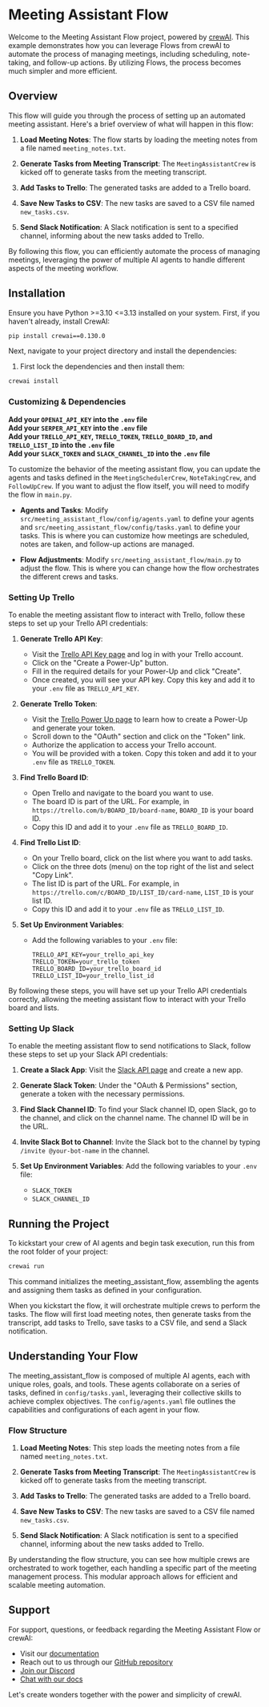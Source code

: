 # Meeting Assistant Flow

Welcome to the Meeting Assistant Flow project, powered by [crewAI](https://crewai.com). This example demonstrates how you can leverage Flows from crewAI to automate the process of managing meetings, including scheduling, note-taking, and follow-up actions. By utilizing Flows, the process becomes much simpler and more efficient.

## Overview

This flow will guide you through the process of setting up an automated meeting assistant. Here's a brief overview of what will happen in this flow:

1. **Load Meeting Notes**: The flow starts by loading the meeting notes from a file named `meeting_notes.txt`.

2. **Generate Tasks from Meeting Transcript**: The `MeetingAssistantCrew` is kicked off to generate tasks from the meeting transcript.

3. **Add Tasks to Trello**: The generated tasks are added to a Trello board.

4. **Save New Tasks to CSV**: The new tasks are saved to a CSV file named `new_tasks.csv`.

5. **Send Slack Notification**: A Slack notification is sent to a specified channel, informing about the new tasks added to Trello.

By following this flow, you can efficiently automate the process of managing meetings, leveraging the power of multiple AI agents to handle different aspects of the meeting workflow.


## Installation

Ensure you have Python >=3.10 <=3.13 installed on your system. First, if you haven't already, install CrewAI:

```bash
pip install crewai==0.130.0
```

Next, navigate to your project directory and install the dependencies:

1. First lock the dependencies and then install them:

```bash
crewai install
```

### Customizing & Dependencies

**Add your `OPENAI_API_KEY` into the `.env` file**  
**Add your `SERPER_API_KEY` into the `.env` file**  
**Add your `TRELLO_API_KEY`, `TRELLO_TOKEN`, `TRELLO_BOARD_ID`, and `TRELLO_LIST_ID` into the `.env` file**  
**Add your `SLACK_TOKEN` and `SLACK_CHANNEL_ID` into the `.env` file**

To customize the behavior of the meeting assistant flow, you can update the agents and tasks defined in the `MeetingSchedulerCrew`, `NoteTakingCrew`, and `FollowUpCrew`. If you want to adjust the flow itself, you will need to modify the flow in `main.py`.

- **Agents and Tasks**: Modify `src/meeting_assistant_flow/config/agents.yaml` to define your agents and `src/meeting_assistant_flow/config/tasks.yaml` to define your tasks. This is where you can customize how meetings are scheduled, notes are taken, and follow-up actions are managed.

- **Flow Adjustments**: Modify `src/meeting_assistant_flow/main.py` to adjust the flow. This is where you can change how the flow orchestrates the different crews and tasks.

### Setting Up Trello

To enable the meeting assistant flow to interact with Trello, follow these steps to set up your Trello API credentials:

1. **Generate Trello API Key**:

   - Visit the [Trello API Key page](https://trello.com/power-ups/admin/new) and log in with your Trello account.
   - Click on the "Create a Power-Up" button.
   - Fill in the required details for your Power-Up and click "Create".
   - Once created, you will see your API key. Copy this key and add it to your `.env` file as `TRELLO_API_KEY`.

2. **Generate Trello Token**:

   - Visit the [Trello Power Up page](https://developer.atlassian.com/cloud/trello/) to learn how to create a Power-Up and generate your token.
   - Scroll down to the "OAuth" section and click on the "Token" link.
   - Authorize the application to access your Trello account.
   - You will be provided with a token. Copy this token and add it to your `.env` file as `TRELLO_TOKEN`.

3. **Find Trello Board ID**:

   - Open Trello and navigate to the board you want to use.
   - The board ID is part of the URL. For example, in `https://trello.com/b/BOARD_ID/board-name`, `BOARD_ID` is your board ID.
   - Copy this ID and add it to your `.env` file as `TRELLO_BOARD_ID`.

4. **Find Trello List ID**:

   - On your Trello board, click on the list where you want to add tasks.
   - Click on the three dots (menu) on the top right of the list and select "Copy Link".
   - The list ID is part of the URL. For example, in `https://trello.com/c/BOARD_ID/LIST_ID/card-name`, `LIST_ID` is your list ID.
   - Copy this ID and add it to your `.env` file as `TRELLO_LIST_ID`.

5. **Set Up Environment Variables**:
   - Add the following variables to your `.env` file:
     ```plaintext
     TRELLO_API_KEY=your_trello_api_key
     TRELLO_TOKEN=your_trello_token
     TRELLO_BOARD_ID=your_trello_board_id
     TRELLO_LIST_ID=your_trello_list_id
     ```

By following these steps, you will have set up your Trello API credentials correctly, allowing the meeting assistant flow to interact with your Trello board and lists.

### Setting Up Slack

To enable the meeting assistant flow to send notifications to Slack, follow these steps to set up your Slack API credentials:

1. **Create a Slack App**: Visit the [Slack API page](https://api.slack.com/apps) and create a new app.

2. **Generate Slack Token**: Under the "OAuth & Permissions" section, generate a token with the necessary permissions.

3. **Find Slack Channel ID**: To find your Slack channel ID, open Slack, go to the channel, and click on the channel name. The channel ID will be in the URL.

4. **Invite Slack Bot to Channel**: Invite the Slack bot to the channel by typing `/invite @your-bot-name` in the channel.

5. **Set Up Environment Variables**: Add the following variables to your `.env` file:
   - `SLACK_TOKEN`
   - `SLACK_CHANNEL_ID`

## Running the Project

To kickstart your crew of AI agents and begin task execution, run this from the root folder of your project:

```bash
crewai run
```

This command initializes the meeting_assistant_flow, assembling the agents and assigning them tasks as defined in your configuration.

When you kickstart the flow, it will orchestrate multiple crews to perform the tasks. The flow will first load meeting notes, then generate tasks from the transcript, add tasks to Trello, save tasks to a CSV file, and send a Slack notification.

## Understanding Your Flow

The meeting_assistant_flow is composed of multiple AI agents, each with unique roles, goals, and tools. These agents collaborate on a series of tasks, defined in `config/tasks.yaml`, leveraging their collective skills to achieve complex objectives. The `config/agents.yaml` file outlines the capabilities and configurations of each agent in your flow.

### Flow Structure

1. **Load Meeting Notes**: This step loads the meeting notes from a file named `meeting_notes.txt`.

2. **Generate Tasks from Meeting Transcript**: The `MeetingAssistantCrew` is kicked off to generate tasks from the meeting transcript.

3. **Add Tasks to Trello**: The generated tasks are added to a Trello board.

4. **Save New Tasks to CSV**: The new tasks are saved to a CSV file named `new_tasks.csv`.

5. **Send Slack Notification**: A Slack notification is sent to a specified channel, informing about the new tasks added to Trello.

By understanding the flow structure, you can see how multiple crews are orchestrated to work together, each handling a specific part of the meeting management process. This modular approach allows for efficient and scalable meeting automation.

## Support

For support, questions, or feedback regarding the Meeting Assistant Flow or crewAI:

- Visit our [documentation](https://docs.crewai.com)
- Reach out to us through our [GitHub repository](https://github.com/joaomdmoura/crewai)
- [Join our Discord](https://discord.com/invite/X4JWnZnxPb)
- [Chat with our docs](https://chatg.pt/DWjSBZn)

Let's create wonders together with the power and simplicity of crewAI.
